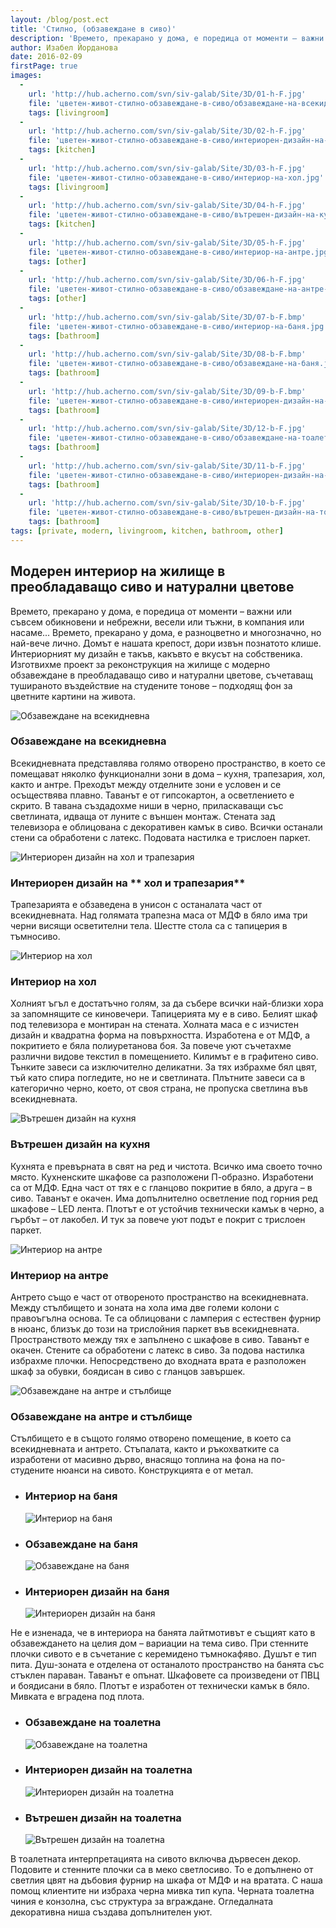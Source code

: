 ```yaml
---
layout: /blog/post.ect
title: 'Стилно, (обзавеждане в сиво)'
description: 'Времето, прекарано у дома, е поредица от моменти – важни или съвсем обикновени и небрежни, весели или тъжни, в компания или насаме... Времето, прекарано у дома, е разноцветно и многозначно, но най-вече лично. Домът е нашата крепост, дори извън познатото клише. Интериорният му дизайн е такъв, какъвто е вкусът на собственика. Изготвихме проект за реконструкция на жилище с модерно обзавеждане в преобладаващо сиво и натурални цветове, съчетаващ тушираното въздействие на студените тонове – подходящ фон за цветните картини на живота.'
author: Изабел Йорданова
date: 2016-02-09
firstPage: true
images:
  -
    url: 'http://hub.acherno.com/svn/siv-galab/Site/3D/01-h-F.jpg'
    file: 'цветен-живот-стилно-обзавеждане-в-сиво/обзавеждане-на-всекидневна.jpg'
    tags: [livingroom]
  -
    url: 'http://hub.acherno.com/svn/siv-galab/Site/3D/02-h-F.jpg'
    file: 'цветен-живот-стилно-обзавеждане-в-сиво/интериорен-дизайн-на-трапезария.jpg'
    tags: [kitchen]
  -
    url: 'http://hub.acherno.com/svn/siv-galab/Site/3D/03-h-F.jpg'
    file: 'цветен-живот-стилно-обзавеждане-в-сиво/интериор-на-хол.jpg'
    tags: [livingroom]
  -
    url: 'http://hub.acherno.com/svn/siv-galab/Site/3D/04-h-F.jpg'
    file: 'цветен-живот-стилно-обзавеждане-в-сиво/вътрешен-дизайн-на-кухня.jpg'
    tags: [kitchen]
  -
    url: 'http://hub.acherno.com/svn/siv-galab/Site/3D/05-h-F.jpg'
    file: 'цветен-живот-стилно-обзавеждане-в-сиво/интериор-на-антре.jpg'
    tags: [other]
  -
    url: 'http://hub.acherno.com/svn/siv-galab/Site/3D/06-h-F.jpg'
    file: 'цветен-живот-стилно-обзавеждане-в-сиво/обзавеждане-на-антре-и-стълбище.jpg'
    tags: [other]
  -
    url: 'http://hub.acherno.com/svn/siv-galab/Site/3D/07-b-F.bmp'
    file: 'цветен-живот-стилно-обзавеждане-в-сиво/интериор-на-баня.jpg'
    tags: [bathroom]
  -
    url: 'http://hub.acherno.com/svn/siv-galab/Site/3D/08-b-F.bmp'
    file: 'цветен-живот-стилно-обзавеждане-в-сиво/обзавеждане-на-баня.jpg'
    tags: [bathroom]
  -
    url: 'http://hub.acherno.com/svn/siv-galab/Site/3D/09-b-F.bmp'
    file: 'цветен-живот-стилно-обзавеждане-в-сиво/интериорен-дизайн-на-баня.jpg'
    tags: [bathroom]
  -
    url: 'http://hub.acherno.com/svn/siv-galab/Site/3D/12-b-F.jpg'
    file: 'цветен-живот-стилно-обзавеждане-в-сиво/обзавеждане-на-тоалетна.jpg'
    tags: [bathroom]
  -
    url: 'http://hub.acherno.com/svn/siv-galab/Site/3D/11-b-F.jpg'
    file: 'цветен-живот-стилно-обзавеждане-в-сиво/интериорен-дизайн-на-тоалетна.jpg'
    tags: [bathroom]
  -
    url: 'http://hub.acherno.com/svn/siv-galab/Site/3D/10-b-F.jpg'
    file: 'цветен-живот-стилно-обзавеждане-в-сиво/вътрешен-дизайн-на-тоалетна.jpg'
    tags: [bathroom]
tags: [private, modern, livingroom, kitchen, bathroom, other]
---
```

## **Модерен интериор на жилище** в преобладаващо сиво и натурални цветове
Времето, прекарано у дома, е поредица от моменти – важни или съвсем обикновени и небрежни, весели или тъжни, в компания или насаме... Времето, прекарано у дома, е разноцветно и многозначно, но най-вече лично. Домът е нашата крепост, дори извън познатото клише. Интериорният му дизайн е такъв, какъвто е вкусът на собственика. Изготвихме проект за реконструкция на жилище с модерно обзавеждане в преобладаващо сиво и натурални цветове, съчетаващ тушираното въздействие на студените тонове – подходящ фон за цветните картини на живота.

![Обзавеждане на всекидневна](цветен-живот-стилно-обзавеждане-в-сиво/обзавеждане-на-всекидневна.jpg)
### Обзавеждане на **всекидневна**

Всекидневната представлява голямо отворено пространство, в което се помещават няколко функционални зони в дома – кухня, трапезария, хол, както и антре. Преходът между отделните зони е условен и се осъществява плавно. Таванът е от гипсокартон, а осветлението е скрито. В тавана създадохме ниши в черно, приласкаващи със светлината, идваща от луните с външен монтаж. Стената зад телевизора е облицована с декоративен камък в сиво. Всички останали стени са обработени с латекс. Подовата настилка е трислоен паркет.

![Интериорен дизайн на хол и трапезария](цветен-живот-стилно-обзавеждане-в-сиво/интериорен-дизайн-на-трапезария.jpg)
### Интериорен дизайн на ** хол и трапезария**

Трапезарията е обзаведена в унисон с останалата част от всекидневната. Над голямата трапезна маса от МДФ в бяло има три черни висящи осветителни тела. Шестте стола са с тапицерия в тъмносиво.

![Интериор на хол](цветен-живот-стилно-обзавеждане-в-сиво/интериор-на-хол.jpg)
### Интериор на **хол**

Холният ъгъл е достатъчно голям, за да събере всички най-близки хора за запомнящите се киновечери. Тапицерията му е в сиво. Белият шкаф под телевизора е монтиран на стената. Холната маса е с изчистен дизайн и квадратна форма на повърхността. Изработена е от МДФ, а покритието е бяла полиуретанова боя. За повече уют съчетахме различни видове текстил в помещението. Килимът е в графитено сиво. Тънките завеси са изключително деликатни. За тях избрахме бял цвят, тъй като спира погледите, но не и светлината. Плътните завеси са в категорично черно, което, от своя страна, не пропуска светлина във всекидневната.

![Вътрешен дизайн на кухня](цветен-живот-стилно-обзавеждане-в-сиво/вътрешен-дизайн-на-кухня.jpg)
### Вътрешен дизайн на **кухня**

Кухнята е превърната в свят на ред и чистота. Всичко има своето точно място. Кухненските шкафове са разположени П-образно. Изработени са от МДФ. Една част от тях е с гланцово покритие в бяло, а друга – в сиво. Таванът е окачен. Има допълнително осветление под горния ред шкафове – LED лента. Плотът е от устойчив технически камък в черно, а гърбът – от лакобел. И тук за повече уют подът е покрит с трислоен паркет.

![Интериор на антре](цветен-живот-стилно-обзавеждане-в-сиво/интериор-на-антре.jpg)
### Интериор на **антре**

Антрето също е част от отвореното пространство на всекидневната. Между стълбището и зоната на хола има две големи колони с правоъгълна основа. Те са облицовани с ламперия с естествен фурнир в нюанс, близък до този на трислойния паркет във всекидневната. Пространството между тях е запълнено с шкафове в сиво. Таванът е окачен. Стените са обработени с латекс в сиво. За подова настилка избрахме плочки. Непосредствено до входната врата е разположен шкаф за обувки, боядисан в сиво с гланцов завършек.

![Обзавеждане на антре и стълбище](цветен-живот-стилно-обзавеждане-в-сиво/обзавеждане-на-антре-и-стълбище.jpg)
### Обзавеждане на **антре и стълбище**

Стълбището е в същото голямо отворено помещение, в което са всекидневната и антрето. Стъпалата, както и ръкохватките са изработени от масивно дърво, внасящо топлина на фона на по-студените нюанси на сивото. Конструкцията е от метал.

-   ### Интериор на **баня**
    ![Интериор на баня](цветен-живот-стилно-обзавеждане-в-сиво/интериор-на-баня.jpg)
-   ### Обзавеждане на **баня**
    ![Обзавеждане на баня](цветен-живот-стилно-обзавеждане-в-сиво/обзавеждане-на-баня.jpg)
-   ### Интериорен дизайн на **баня**
    ![Интериорен дизайн на баня](цветен-живот-стилно-обзавеждане-в-сиво/интериорен-дизайн-на-баня.jpg)

Не е изненада, че в интериора на банята лайтмотивът е същият като в обзавеждането на целия дом – вариации на тема сиво. При стенните плочки сивото е в съчетание с керемидено тъмнокафяво. Душът е тип пита. Душ-зоната е отделена от останалото пространство на банята със стъклен параван. Таванът е опънат. Шкафовете са произведени от ПВЦ и боядисани в бяло. Плотът е изработен от технически камък в бяло. Мивката е вградена под плота.

-   ### Обзавеждане на **тоалетна**
    ![Обзавеждане на тоалетна](цветен-живот-стилно-обзавеждане-в-сиво/обзавеждане-на-тоалетна.jpg)
-   ### Интериорен дизайн на **тоалетна**
    ![Интериорен дизайн на тоалетна](цветен-живот-стилно-обзавеждане-в-сиво/интериорен-дизайн-на-тоалетна.jpg)
-   ### Вътрешен дизайн на **тоалетна**
    ![Вътрешен дизайн на тоалетна](цветен-живот-стилно-обзавеждане-в-сиво/вътрешен-дизайн-на-тоалетна.jpg)

В тоалетната интерпретацията на сивото включва дървесен декор. Подовите и стенните плочки са в меко светлосиво. То е допълнено от светлия цвят на дъбовия фурнир на шкафа от МДФ и на вратата. С наша помощ клиентите ни избраха черна мивка тип купа. Черната тоалетна чиния е конзолна, със структура за вграждане. Огледалната декоративна ниша създава допълнителен уют.